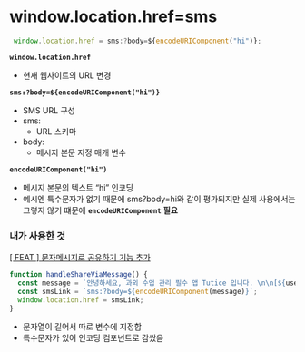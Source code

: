 # window.location.href=sms

```jsx
 window.location.href = sms:?body=${encodeURIComponent("hi")};

```

**`window.location.href`**

- 현재 웹사이트의 URL 변경

**`sms:?body=${encodeURIComponent("hi")}`**

- SMS URL 구성
- sms:
  - URL 스키마
- body:
  - 메시지 본문 지정 매개 변수

**`encodeURIComponent("hi")`**

- 메시지 본문의 텍스트 “hi” 인코딩
- 예시엔 특수문자가 없기 때문에 sms?body=hi와 같이 평가되지만 실제 사용에서는 그렇지 않기 떄문에 **`encodeURIComponent` 필요**

### 내가 사용한 것

[[ FEAT ] 문자메시지로 공유하기 기능 추가 ](https://github.com/Gwasuwon-shot/Tutice_Client/pull/470)

```jsx
function handleShareViaMessage() {
  const message = `안녕하세요, 과외 수업 관리 필수 앱 Tutice 입니다. \n\n[${userName}]선생님이 [${studentName}]학생의\nTutice 초대장을 보냈습니다.\n\nTutice 링크 \n ${URL}`;
  const smsLink = `sms:?body=${encodeURIComponent(message)}`;
  window.location.href = smsLink;
}
```

- 문자열이 길어서 따로 변수에 지정함
- 특수문자가 있어 인코딩 컴포넌트로 감쌌음

